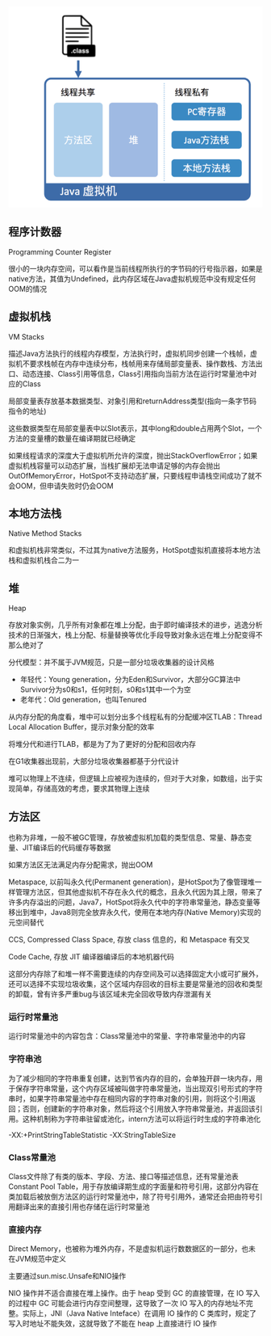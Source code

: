 <img src="../image/image-20201229111023947.png?lastModify=1609251458" alt="image-20201229111023947" style="zoom:67%;" />

## 程序计数器 

Programming Counter Register

很小的一块内存空间，可以看作是当前线程所执行的字节码的行号指示器，如果是native方法，其值为Undefined，此内存区域在Java虚拟机规范中没有规定任何OOM的情况

## 虚拟机栈 

VM Stacks

描述Java方法执行的线程内存模型，方法执行时，虚拟机同步创建一个栈帧，虚拟机不要求栈帧在内存中连续分布，栈帧用来存储局部变量表、操作数栈、方法出口、动态连接、Class引用等信息，Class引用指向当前方法在运行时常量池中对应的Class

局部变量表存放基本数据类型、对象引用和returnAddress类型(指向一条字节码指令的地址)

这些数据类型在局部变量表中以Slot表示，其中long和double占用两个Slot，一个方法的变量槽的数量在编译期就已经确定

如果线程请求的深度大于虚拟机所允许的深度，抛出StackOverflowError；如果虚拟机栈容量可以动态扩展，当栈扩展却无法申请足够的内存会抛出OutOfMemoryError，HotSpot不支持动态扩展，只要线程申请栈空间成功了就不会OOM，但申请失败时仍会OOM

## 本地方法栈 

Native Method Stacks

和虚拟机栈非常类似，不过其为native方法服务，HotSpot虚拟机直接将本地方法栈和虚拟机栈合二为一

## 堆 

Heap

存放对象实例，几乎所有对象都在堆上分配，由于即时编译技术的进步，逃逸分析技术的日渐强大，栈上分配、标量替换等优化手段导致对象永远在堆上分配变得不那么绝对了

分代模型：并不属于JVM规范，只是一部分垃圾收集器的设计风格

* 年轻代：Young generation，分为Eden和Survivor，大部分GC算法中Survivor分为s0和s1，任何时刻，s0和s1其中一个为空
* 老年代：Old generation，也叫Tenured

从内存分配的角度看，堆中可以划分出多个线程私有的分配缓冲区TLAB：Thread Local Allocation Buffer，提示对象分配的效率

将堆分代和进行TLAB，都是为了为了更好的分配和回收内存

在G1收集器出现前，大部分垃圾收集器都基于分代设计

堆可以物理上不连续，但逻辑上应被视为连续的，但对于大对象，如数组，出于实现简单，存储高效的考虑，要求其物理上连续

## 方法区

也称为非堆，一般不被GC管理，存放被虚拟机加载的类型信息、常量、静态变量、JIT编译后的代码缓存等数据

如果方法区无法满足内存分配需求，抛出OOM

Metaspace, 以前叫永久代(Permanent generation)，是HotSpot为了像管理堆一样管理方法区，但其他虚拟机不存在永久代的概念，且永久代因为其上限，带来了许多内存溢出的问题，Java7，HotSpot将永久代中的字符串常量池，静态变量等移出到堆中，Java8则完全放弃永久代，使用在本地内存(Native Memory)实现的元空间替代

CCS, Compressed Class Space, 存放 class 信息的，和 Metaspace 有交叉

Code Cache, 存放 JIT 编译器编译后的本地机器代码

这部分内存除了和堆一样不需要连续的内存空间及可以选择固定大小或可扩展外，还可以选择不实现垃圾收集，这个区域内存回收的目标主要是常量池的回收和类型的卸载，曾有许多严重bug与该区域未完全回收导致内存泄漏有关

### 运行时常量池

运行时常量池中的内容包含：Class常量池中的常量、字符串常量池中的内容

### 字符串池

为了减少相同的字符串重复创建，达到节省内存的目的，会单独开辟一块内存，用于保存字符串常量，这个内存区域被叫做字符串常量池，当出现双引号形式的字符串时，如果字符串常量池中存在相同内容的字符串对象的引用，则将这个引用返回；否则，创建新的字符串对象，然后将这个引用放入字符串常量池，并返回该引用。这种机制称为字符串驻留或池化，intern方法可以将运行时生成的字符串池化

-XX:+PrintStringTableStatistic    -XX:StringTableSize

### Class常量池

Class文件除了有类的版本、字段、方法、接口等描述信息，还有常量池表Constant Pool Table，用于存放编译期生成的字面量和符号引用，这部分内容在类加载后被放倒方法区的运行时常量池中，除了符号引用外，通常还会把由符号引用翻译出来的直接引用也存储在运行时常量池

### 直接内存

Direct Memory，也被称为堆外内存，不是虚拟机运行数数据区的一部分，也未在JVM规范中定义

主要通过sun.misc.Unsafe和NIO操作

NIO 操作并不适合直接在堆上操作。由于 heap 受到 GC 的直接管理，在 IO 写入的过程中 GC 可能会进行内存空间整理，这导致了一次 IO 写入的内存地址不完整。实际上，JNI（Java Native Inteface）在调用 IO 操作的 C 类库时，规定了写入时地址不能失效，这就导致了不能在 heap 上直接进行 IO 操作
